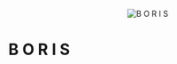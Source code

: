 <p align="center">
  <img src="https://i.imgur.com/UFREZ1Y.png" alt="B O R I S"></img>
  <h1>B O R I S</h1>
</p>
